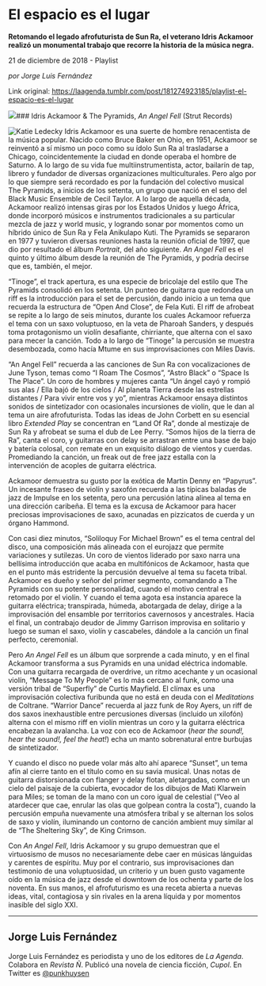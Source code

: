# El espacio es el lugar

**Retomando el legado afrofuturista de Sun Ra, el veterano Idris Ackamoor realizó un monumental trabajo que recorre la historia de la música negra.**

21 de diciembre de 2018 - Playlist

_por Jorge Luis Fernández_

Link original: https://laagenda.tumblr.com/post/181274923185/playlist-el-espacio-es-el-lugar

![](https://64.media.tumblr.com/ae4421eb10f5f90a93e4dafc959a932c/tumblr_inline_pk3h4sA9Et1t6q87u_500.jpg)### Idris Ackamoor & The Pyramids, *An Angel Fell* (Strut Records)

![Katie Ledecky](https://64.media.tumblr.com/19050eaee43eefaa24915b40140557bc/tumblr_inline_pk1uwh4dnt1t6q87u_400.jpg)
Idris Ackamoor es una suerte de hombre renacentista de la música popular. Nacido como Bruce Baker en Ohio, en 1951, Ackamoor se reinventó a sí mismo un poco como su ídolo Sun Ra al trasladarse a Chicago, coincidentemente la ciudad en donde operaba el hombre de Saturno. A lo largo de su vida fue multiinstrumentista, actor, bailarín de tap, librero y fundador de diversas organizaciones multiculturales. Pero algo por lo que siempre será recordado es por la fundación del colectivo musical The Pyramids, a inicios de los setenta, un grupo que nació en el seno del Black Music Ensemble de Cecil Taylor. A lo largo de aquella década, Ackamoor realizó intensas giras por los Estados Unidos y luego África, donde incorporó músicos e instrumentos tradicionales a su particular mezcla de jazz y world music, y logrando sonar por momentos como un híbrido único de Sun Ra y Fela Anikulapo Kuti. The Pyramids se separaron en 1977 y tuvieron diversas reuniones hasta la reunión oficial de 1997, que dio por resultado el álbum *Portrait*, del año siguiente. *An Angel Fell* es el quinto y último álbum desde la reunión de The Pyramids, y podría decirse que es, también, el mejor. 

“Tinoge”, el track apertura, es una especie de bricolaje del estilo que The Pyramids consolidó en los setenta. Un punteo de guitarra que redondea un riff es la introducción para el set de percusión, dando inicio a un tema que recuerda la estructura de “Open And Close”, de Fela Kuti. El riff de afrobeat se repite a lo largo de seis minutos, durante los cuales Ackamoor refuerza el tema con un saxo voluptuoso, en la veta de Pharoah Sanders, y después toma protagonismo un violín desafiante, chirriante, que alterna con el saxo para mecer la canción. Todo a lo largo de “Tinoge” la percusión se muestra desembozada, como hacía Mtume en sus improvisaciones con Miles Davis.

“An Angel Fell” recuerda a las canciones de Sun Ra con vocalizaciones de June Tyson, temas como “I Roam The Cosmos”, “Astro Black” o “Space Is The Place”. Un coro de hombres y mujeres canta “Un ángel cayó y rompió sus alas / Ella bajó de los cielos / Al planeta Tierra desde las estrellas distantes / Para vivir entre vos y yo”, mientras Ackamoor ensaya distintos sonidos de sintetizador con ocasionales incursiones de violín, que le dan al tema un aire afrofuturista. Todas las ideas de John Corbett en su esencial libro *Extended Play* se concentran en “Land Of Ra”, donde al mestizaje de Sun Ra y afrobeat se suma el dub de Lee Perry. “Somos hijos de la tierra de Ra”, canta el coro, y guitarras con delay se arrastran entre una base de bajo y batería colosal, con remate en un exquisito diálogo de vientos y cuerdas. Promediando la canción, un freak out de free jazz estalla con la intervención de acoples de guitarra eléctrica.

Ackamoor demuestra su gusto por la exótica de Martin Denny en “Papyrus”. Un incesante fraseo de violín y saxofón recuerda a las típicas baladas de jazz de Impulse en los setenta, pero una percusión latina alinea al tema en una dirección caribeña. El tema es la excusa de Ackamoor para hacer preciosas improvisaciones de saxo, acunadas en pizzicatos de cuerda y un órgano Hammond. 

Con casi diez minutos, “Soliloquy For Michael Brown” es el tema central del disco, una composición más alineada con el eurojazz que permite variaciones y sutilezas. Un coro de vientos liderado por saxo narra una bellísima introducción que acaba en multifónicos de Ackamoor, hasta que en el punto más estridente la percusión devuelve al tema su faceta tribal. Ackamoor es dueño y señor del primer segmento, comandando a The Pyramids con su potente personalidad, cuando el motivo central es retomado por el violín. Y cuando el tema agota esa instancia aparece la guitarra eléctrica; transpirada, húmeda, abotargada de delay, dirige a la improvisación del ensamble por territorios cavernosos y ancestrales. Hacia el final, un contrabajo deudor de Jimmy Garrison improvisa en solitario y luego se suman el saxo, violín y cascabeles, dándole a la canción un final perfecto, ceremonial. 

Pero *An Angel Fell* es un álbum que sorprende a cada minuto, y en el final Ackamoor transforma a sus Pyramids en una unidad eléctrica indomable. Con una guitarra recargada de overdrive, un ritmo acechante y un ocasional violín, “Message To My People” es lo más cercano al funk, como una versión tribal de “Superfly” de Curtis Mayfield. El clímax es una improvisación colectiva furibunda que no está en deuda con el *Meditations* de Coltrane. “Warrior Dance” recuerda al jazz funk de Roy Ayers, un riff de dos saxos inexhaustible entre percusiones diversas (incluido un xilofón) alterna con el mismo riff en violín mientras un coro y la guitarra eléctrica encabezan la avalancha. La voz con eco de Ackamoor (*hear the sound!, hear the sound!, feel the heat!*) echa un manto sobrenatural entre burbujas de sintetizador. 

Y cuando el disco no puede volar más alto ahí aparece “Sunset”, un tema afín al cierre tanto en el título como en su savia musical. Unas notas de guitarra distorsionada con flanger y delay flotan, aletargadas, como en un cielo del paisaje de la cubierta, evocador de los dibujos de Mati Klarwein para Miles; se toman de la mano con un coro igual de celestial (“Veo al atardecer que cae, enrular las olas que golpean contra la costa”), cuando la percusión empuña nuevamente una atmósfera tribal y se alternan los solos de saxo y violín, iluminando un contorno de canción ambient muy similar al de “The Sheltering Sky”, de King Crimson.

Con *An Angel Fell*, Idris Ackamoor y su grupo demuestran que el virtuosismo de musos no necesariamente debe caer en músicas lánguidas y carentes de espíritu. Muy por el contrario, sus improvisaciones dan testimonio de una voluptuosidad, un criterio y un buen gusto vagamente oído en la música de jazz desde el downtown de los ochenta y parte de los noventa. En sus manos, el afrofuturismo es una receta abierta a nuevas ideas, vital, contagiosa y sin rivales en la arena líquida y por momentos inasible del siglo XXI.

  




---

Jorge Luis Fernández
--------------------

 Jorge Luis Fernández es periodista y uno de los editores de *La Agenda*. Colabora en *Revista Ñ*. Publicó una novela de ciencia ficción, *Cupol*. En Twitter es [@punkhuysen](https://twitter.com/punkhuysen) 

